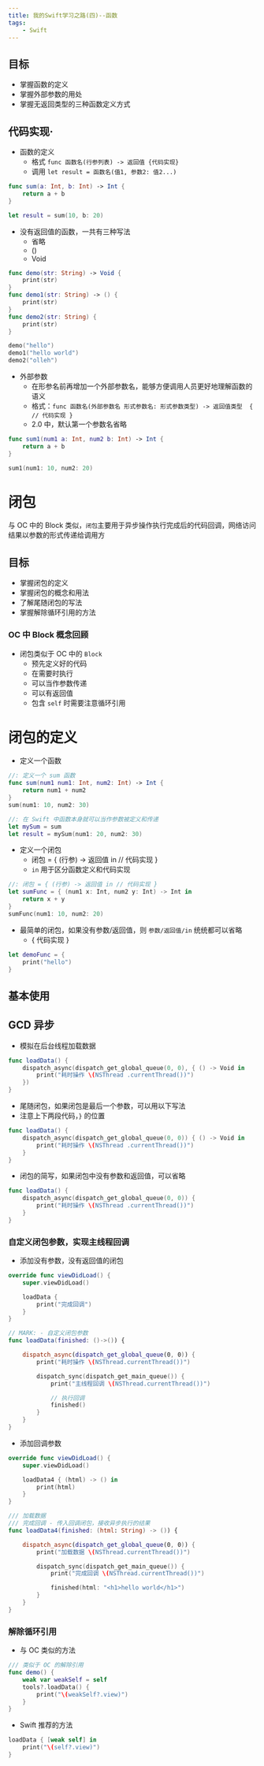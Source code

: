 ```yaml
---
title: 我的Swift学习之路(四)--函数
tags:
    - Swift
---
```


## 目标

* 掌握函数的定义
* 掌握外部参数的用处
* 掌握无返回类型的三种函数定义方式

## 代码实现·

* 函数的定义
    * 格式 `func 函数名(行参列表) -> 返回值 {代码实现}`
    * 调用 `let result = 函数名(值1, 参数2: 值2...)`

```swift
func sum(a: Int, b: Int) -> Int {
    return a + b
}

let result = sum(10, b: 20)
```

* 没有返回值的函数，一共有三种写法
    * 省略
    * ()
    * Void

```swift
func demo(str: String) -> Void {
    print(str)
}
func demo1(str: String) -> () {
    print(str)
}
func demo2(str: String) {
    print(str)
}

demo("hello")
demo1("hello world")
demo2("olleh")
```

* 外部参数
    * 在形参名前再增加一个外部参数名，能够方便调用人员更好地理解函数的语义
    * 格式：`func 函数名(外部参数名 形式参数名: 形式参数类型) -> 返回值类型  { // 代码实现 }`
    *  2.0 中，默认第一个参数名省略

```swift
func sum1(num1 a: Int, num2 b: Int) -> Int {
    return a + b
}

sum1(num1: 10, num2: 20)
```

# 闭包

与 OC 中的 Block 类似，`闭包`主要用于异步操作执行完成后的代码回调，网络访问结果以参数的形式传递给调用方

## 目标

* 掌握闭包的定义
* 掌握闭包的概念和用法
* 了解尾随闭包的写法
* 掌握解除循环引用的方法

### OC 中 Block 概念回顾

* 闭包类似于 OC 中的 `Block`
    * 预先定义好的代码
    * 在需要时执行
    * 可以当作参数传递
    * 可以有返回值
    * 包含 `self` 时需要注意循环引用

# 闭包的定义

* 定义一个函数

```swift
//: 定义一个 sum 函数
func sum(num1 num1: Int, num2: Int) -> Int {
    return num1 + num2
}
sum(num1: 10, num2: 30)

//: 在 Swift 中函数本身就可以当作参数被定义和传递
let mySum = sum
let result = mySum(num1: 20, num2: 30)
```

* 定义一个闭包
    * 闭包 = { (行参) -> 返回值 in // 代码实现 }
    * `in` 用于区分函数定义和代码实现

```swift
//: 闭包 = { (行参) -> 返回值 in // 代码实现 }
let sumFunc = { (num1 x: Int, num2 y: Int) -> Int in
    return x + y
}
sumFunc(num1: 10, num2: 20)
```

* 最简单的闭包，如果没有参数/返回值，则 `参数/返回值/in` 统统都可以省略
    * { 代码实现 }

```swift
let demoFunc = {
    print("hello")
}
```

## 基本使用

## GCD 异步

* 模拟在后台线程加载数据

```swift
func loadData() {
    dispatch_async(dispatch_get_global_queue(0, 0), { () -> Void in
        print("耗时操作 \(NSThread .currentThread())")
    })
}
```

* 尾随闭包，如果闭包是最后一个参数，可以用以下写法
* 注意上下两段代码，`}` 的位置

```swift
func loadData() {
    dispatch_async(dispatch_get_global_queue(0, 0)) { () -> Void in
        print("耗时操作 \(NSThread .currentThread())")
    }
}
```

* 闭包的简写，如果闭包中没有参数和返回值，可以省略

```swift
func loadData() {
    dispatch_async(dispatch_get_global_queue(0, 0)) {
        print("耗时操作 \(NSThread .currentThread())")
    }
}
```

### 自定义闭包参数，实现主线程回调

* 添加没有参数，没有返回值的闭包

```swift
override func viewDidLoad() {
    super.viewDidLoad()

    loadData {
        print("完成回调")
    }
}

// MARK: - 自定义闭包参数
func loadData(finished: ()->()) {

    dispatch_async(dispatch_get_global_queue(0, 0)) {
        print("耗时操作 \(NSThread.currentThread())")

        dispatch_sync(dispatch_get_main_queue()) {
            print("主线程回调 \(NSThread.currentThread())")

            // 执行回调
            finished()
        }
    }
}
```

* 添加回调参数

```swift
override func viewDidLoad() {
    super.viewDidLoad()

    loadData4 { (html) -> () in
        print(html)
    }
}

/// 加载数据
/// 完成回调 - 传入回调闭包，接收异步执行的结果
func loadData4(finished: (html: String) -> ()) {

    dispatch_async(dispatch_get_global_queue(0, 0)) {
        print("加载数据 \(NSThread.currentThread())")

        dispatch_sync(dispatch_get_main_queue()) {
            print("完成回调 \(NSThread.currentThread())")

            finished(html: "<h1>hello world</h1>")
        }
    }
}
```

### 解除循环引用

* 与 OC 类似的方法

```swift
/// 类似于 OC 的解除引用
func demo() {
    weak var weakSelf = self
    tools?.loadData() {
        print("\(weakSelf?.view)")
    }
}
```

* Swift 推荐的方法

```swift
loadData { [weak self] in
    print("\(self?.view)")
}
```
